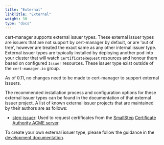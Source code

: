 ```yaml
---
title: "External"
linkTitle: "External"
weight: 30
type: "docs"
---
```


cert-manager supports external issuer types. These external issuer types are
issuers that are not support by cert-manager by default, or are 'out of tree',
however are treated the exact same as any other internal issuer type. External
issuer types are typically installed by deploying another pod into your cluster
that will watch `CertificateRequest` resources and honour them based on
configured `Issuer` resources. These issuer type exist outside of the
`cert-manager.io` group.

As of 0.11, no changes need to be made to cert-manager to support external
issuers.

The recommended installation process and configuration options for these
external issuer types can be found in the documentation of that external issuer
project. A list of known external issuer projects that are maintained by their
authors are as follows:

- [step-issuer](https://github.com/smallstep/step-issuer): Used to request
  certificates from the [SmallStep](https://smallstep.com) [Certificate
  Authority ACME server](https://github.com/smallstep/certificates).

To create your own external issuer type, please follow the guidance in the
[development documentation](../../contributing/external-issuers/).
